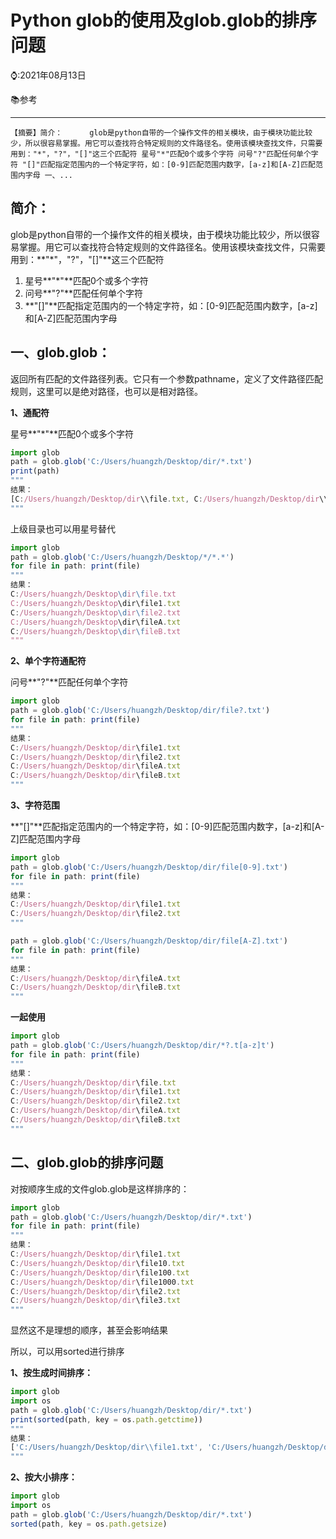 # Python glob的使用及glob.glob的排序问题

⌚️:2021年08月13日

📚参考

---



```
【摘要】简介：      glob是python自带的一个操作文件的相关模块，由于模块功能比较少，所以很容易掌握。用它可以查找符合特定规则的文件路径名。使用该模块查找文件，只需要用到："*"，"?"，"[]"这三个匹配符 星号"*"匹配0个或多个字符 问号"?"匹配任何单个字符 "[]"匹配指定范围内的一个特定字符，如：[0-9]匹配范围内数字，[a-z]和[A-Z]匹配范围内字母 一、...
```

## 简介：

glob是python自带的一个操作文件的相关模块，由于模块功能比较少，所以很容易掌握。用它可以查找符合特定规则的文件路径名。使用该模块查找文件，只需要用到：**"\*"，"?"，"[]"**这三个匹配符

1. 星号**"\*"**匹配0个或多个字符
2. 问号**"?"**匹配任何单个字符
3. **"[]"**匹配指定范围内的一个特定字符，如：[0-9]匹配范围内数字，[a-z]和[A-Z]匹配范围内字母

## 一、glob.glob：

返回所有匹配的文件路径列表。它只有一个参数pathname，定义了文件路径匹配规则，这里可以是绝对路径，也可以是相对路径。

**1、通配符**

星号**"\*"**匹配0个或多个字符

```javascript
import glob
path = glob.glob('C:/Users/huangzh/Desktop/dir/*.txt')
print(path)
"""
结果：
[C:/Users/huangzh/Desktop/dir\\file.txt, C:/Users/huangzh/Desktop/dir\\file1.txt, C:/Users/huangzh/Desktop/dir\\file2.txt, C:/Users/huangzh/Desktop/dir\\fileA.txt, C:/Users/huangzh/Desktop/dir\\fileB.txt]
"""
```

上级目录也可以用星号替代

```javascript
import glob
path = glob.glob('C:/Users/huangzh/Desktop/*/*.*')
for file in path: print(file)
"""
结果：
C:/Users/huangzh/Desktop\dir\file.txt
C:/Users/huangzh/Desktop\dir\file1.txt
C:/Users/huangzh/Desktop\dir\file2.txt
C:/Users/huangzh/Desktop\dir\fileA.txt
C:/Users/huangzh/Desktop\dir\fileB.txt
"""
```

**2、单个字符通配符**

问号**"?"**匹配任何单个字符

```javascript
import glob
path = glob.glob('C:/Users/huangzh/Desktop/dir/file?.txt')
for file in path: print(file)
"""
结果：
C:/Users/huangzh/Desktop/dir\file1.txt
C:/Users/huangzh/Desktop/dir\file2.txt
C:/Users/huangzh/Desktop/dir\fileA.txt
C:/Users/huangzh/Desktop/dir\fileB.txt
"""
```

**3、字符范围**

**"[]"**匹配指定范围内的一个特定字符，如：[0-9]匹配范围内数字，[a-z]和[A-Z]匹配范围内字母

```javascript
import glob
path = glob.glob('C:/Users/huangzh/Desktop/dir/file[0-9].txt')
for file in path: print(file)
"""
结果：
C:/Users/huangzh/Desktop/dir\file1.txt
C:/Users/huangzh/Desktop/dir\file2.txt
"""

path = glob.glob('C:/Users/huangzh/Desktop/dir/file[A-Z].txt')
for file in path: print(file)
"""
结果：
C:/Users/huangzh/Desktop/dir\fileA.txt
C:/Users/huangzh/Desktop/dir\fileB.txt
"""
```

**一起使用**

```javascript
import glob
path = glob.glob('C:/Users/huangzh/Desktop/dir/*?.t[a-z]t')
for file in path: print(file)
"""
结果：
C:/Users/huangzh/Desktop/dir\file.txt
C:/Users/huangzh/Desktop/dir\file1.txt
C:/Users/huangzh/Desktop/dir\file2.txt
C:/Users/huangzh/Desktop/dir\fileA.txt
C:/Users/huangzh/Desktop/dir\fileB.txt
"""
```

## 二、glob.glob的排序问题

对按顺序生成的文件glob.glob是这样排序的：

```javascript
import glob
path = glob.glob('C:/Users/huangzh/Desktop/dir/*.txt')
for file in path: print(file)
"""
结果：
C:/Users/huangzh/Desktop/dir\file1.txt
C:/Users/huangzh/Desktop/dir\file10.txt
C:/Users/huangzh/Desktop/dir\file100.txt
C:/Users/huangzh/Desktop/dir\file1000.txt
C:/Users/huangzh/Desktop/dir\file2.txt
C:/Users/huangzh/Desktop/dir\file3.txt
"""
```

显然这不是理想的顺序，甚至会影响结果

所以，可以用sorted进行排序

**1、按生成时间排序：**

```javascript
import glob
import os
path = glob.glob('C:/Users/huangzh/Desktop/dir/*.txt')
print(sorted(path, key = os.path.getctime))
"""
结果：
['C:/Users/huangzh/Desktop/dir\\file1.txt', 'C:/Users/huangzh/Desktop/dir\\file2.txt', 'C:/Users/huangzh/Desktop/dir\\file3.txt', 'C:/Users/huangzh/Desktop/dir\\file10.txt', 'C:/Users/huangzh/Desktop/dir\\file100.txt', 'C:/Users/huangzh/Desktop/dir\\file1000.txt']
"""
```

**2、按大小排序：**

```javascript
import glob
import os
path = glob.glob('C:/Users/huangzh/Desktop/dir/*.txt')
sorted(path, key = os.path.getsize)
```